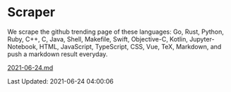 # Scraper

We scrape the github trending page of these languages: Go, Rust, Python, Ruby, C++, C, Java, Shell, Makefile, Swift, Objective-C, Kotlin, Jupyter-Notebook, HTML, JavaScript, TypeScript, CSS, Vue, TeX, Markdown, and push a markdown result everyday.

[2021-06-24.md](https://github.com/yangwenmai/github-trending-backup/blob/master/2021-06-24.md)

Last Updated: 2021-06-24 04:00:06